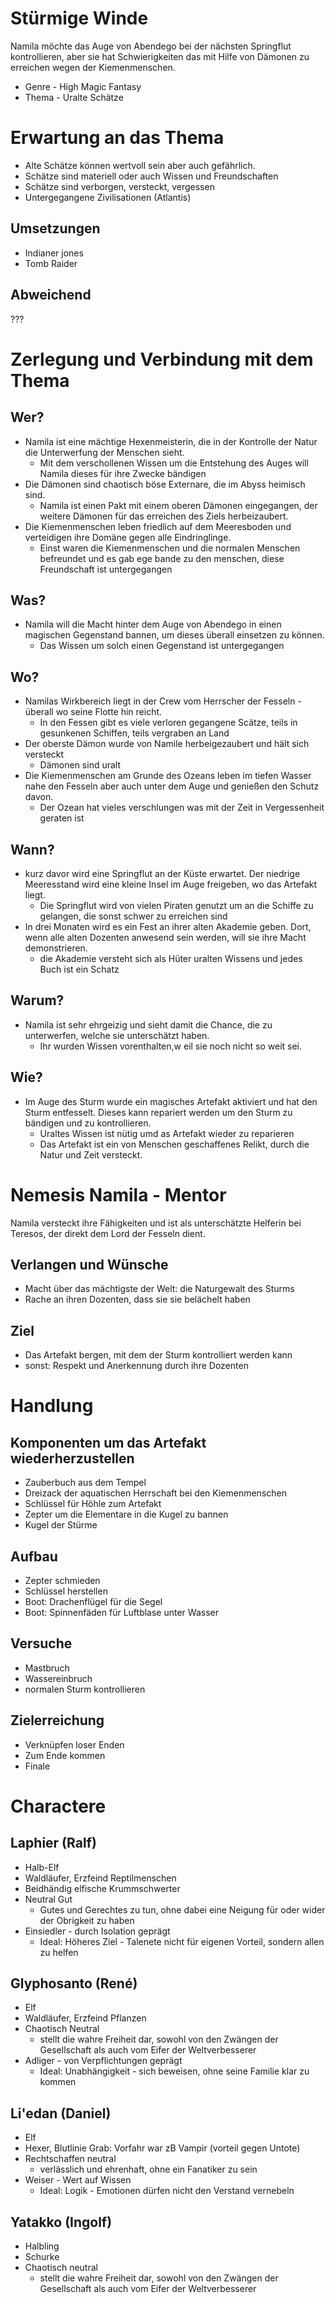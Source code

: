 # Stürmige Winde

Namila möchte das Auge von Abendego bei der nächsten Springflut kontrollieren,
aber sie hat Schwierigkeiten das mit Hilfe von Dämonen zu erreichen
wegen der Kiemenmenschen.

* Genre - High Magic Fantasy
* Thema - Uralte Schätze

# Erwartung an das Thema
* Alte Schätze können wertvoll sein aber auch gefährlich.
* Schätze sind materiell oder auch Wissen und Freundschaften
* Schätze sind verborgen, versteckt, vergessen
* Untergegangene Zivilisationen (Atlantis)


## Umsetzungen
* Indianer jones
* Tomb Raider

## Abweichend
???
# Zerlegung und Verbindung mit dem Thema

## Wer?
* Namila ist eine mächtige Hexenmeisterin, die in der Kontrolle der
Natur die Unterwerfung der Menschen sieht.
  * Mit dem verschollenen Wissen um die Entstehung des Auges will Namila 
    dieses für ihre Zwecke bändigen
* Die Dämonen sind chaotisch böse Externare, die im Abyss heimisch sind.
  * Namila ist einen Pakt mit einem oberen Dämonen eingegangen, der weitere 
Dämonen für das erreichen des Ziels herbeizaubert. 
* Die Kiemenmenschen leben friedlich auf dem Meeresboden und verteidigen
ihre Domäne gegen alle Eindringlinge.
  * Einst waren die Kiemenmenschen und die normalen Menschen befreundet und
    es gab ege bande zu den menschen, diese Freundschaft ist untergegangen

## Was?
* Namila will die Macht hinter dem Auge von Abendego in einen magischen
Gegenstand bannen, um dieses überall einsetzen zu können.
  * Das Wissen um solch einen Gegenstand ist untergegangen

## Wo?
* Namilas Wirkbereich liegt in der Crew vom Herrscher der Fesseln -
überall wo seine Flotte hin reicht.
  * In den Fessen gibt es viele verloren gegangene Scätze, teils in gesunkenen
    Schiffen, teils vergraben an Land
* Der oberste Dämon wurde von Namile herbeigezaubert und hält sich versteckt
  * Dämonen sind uralt
* Die Kiemenmenschen am Grunde des Ozeans leben im tiefen Wasser nahe den
Fesseln aber auch unter dem Auge und genießen den Schutz davon.
  * Der Ozean hat vieles verschlungen was mit der Zeit in Vergessenheit geraten ist 

## Wann?
* kurz davor wird eine Springflut an der Küste erwartet. Der niedrige
Meeresstand wird eine kleine Insel im Auge freigeben, wo das Artefakt
liegt.
  * Die Springflut wird von vielen Piraten genutzt um an die Schiffe zu gelangen,
    die sonst schwer zu erreichen sind
* In drei Monaten wird es ein Fest an ihrer alten Akademie geben.
Dort, wenn alle alten Dozenten anwesend sein werden, will sie ihre Macht
demonstrieren.
  * die Akademie versteht sich als Hüter uralten Wissens und jedes Buch ist ein Schatz

## Warum?
* Namila ist sehr ehrgeizig und sieht damit die Chance, die zu unterwerfen,
welche sie unterschätzt haben.
  * Ihr wurden Wissen vorenthalten,w eil sie noch nicht so weit sei.

## Wie?
* Im Auge des Sturm wurde ein magisches Artefakt aktiviert und hat den Sturm
entfesselt.
Dieses kann repariert werden um den Sturm zu bändigen und zu kontrollieren.
  * Uraltes Wissen ist nütig umd as Artefakt wieder zu reparieren
  * Das Artefakt ist ein von Menschen geschaffenes Relikt, durch die Natur
und Zeit versteckt.

# Nemesis Namila - Mentor

Namila versteckt ihre Fähigkeiten und ist als unterschätzte Helferin bei Teresos, der direkt dem Lord der Fesseln dient.

## Verlangen und Wünsche
* Macht über das mächtigste der Welt: die Naturgewalt des Sturms
* Rache an ihren Dozenten, dass sie sie belächelt haben

## Ziel
* Das Artefakt bergen, mit dem der Sturm kontrolliert werden kann
* sonst: Respekt und Anerkennung durch ihre Dozenten

# Handlung

## Komponenten um das Artefakt wiederherzustellen
* Zauberbuch aus dem Tempel 
* Dreizack der aquatischen Herrschaft bei den Kiemenmenschen
* Schlüssel für Höhle zum Artefakt
* Zepter um die Elementare in die Kugel zu bannen
* Kugel der Stürme

## Aufbau
* Zepter schmieden
* Schlüssel herstellen
* Boot: Drachenflügel für die Segel
* Boot: Spinnenfäden für Luftblase unter Wasser

## Versuche
* Mastbruch
* Wassereinbruch
* normalen Sturm kontrollieren

## Zielerreichung
* Verknüpfen loser Enden
* Zum Ende kommen
* Finale

# Charactere

## Laphier (Ralf)
* Halb-Elf
* Waldläufer, Erzfeind Reptilmenschen
* Beidhändig elfische Krummschwerter
* Neutral Gut
  * Gutes und Gerechtes zu tun, ohne dabei eine Neigung für oder wider der Obrigkeit zu haben
* Einsiedler - durch Isolation geprägt
  * Ideal: Höheres Ziel - Talenete nicht für eigenen Vorteil, sondern allen zu helfen

## Glyphosanto (René)
* Elf
* Waldläufer, Erzfeind Pflanzen
* Chaotisch Neutral
  * stellt die wahre Freiheit dar, sowohl von den Zwängen der Gesellschaft als auch vom Eifer der Weltverbesserer
* Adliger - von Verpflichtungen geprägt
  * Ideal: Unabhängigkeit - sich beweisen, ohne seine Familie klar zu kommen
  
## Li'edan (Daniel)
* Elf
* Hexer, Blutlinie Grab: Vorfahr war zB Vampir (vorteil gegen Untote)
* Rechtschaffen neutral 
  * verlässlich und ehrenhaft, ohne ein Fanatiker zu sein
* Weiser - Wert auf Wissen
  * Ideal: Logik - Emotionen dürfen nicht den Verstand vernebeln

## Yatakko (Ingolf)
* Halbling
* Schurke
* Chaotisch neutral
  * stellt die wahre Freiheit dar, sowohl von den Zwängen der Gesellschaft als auch vom Eifer der Weltverbesserer
